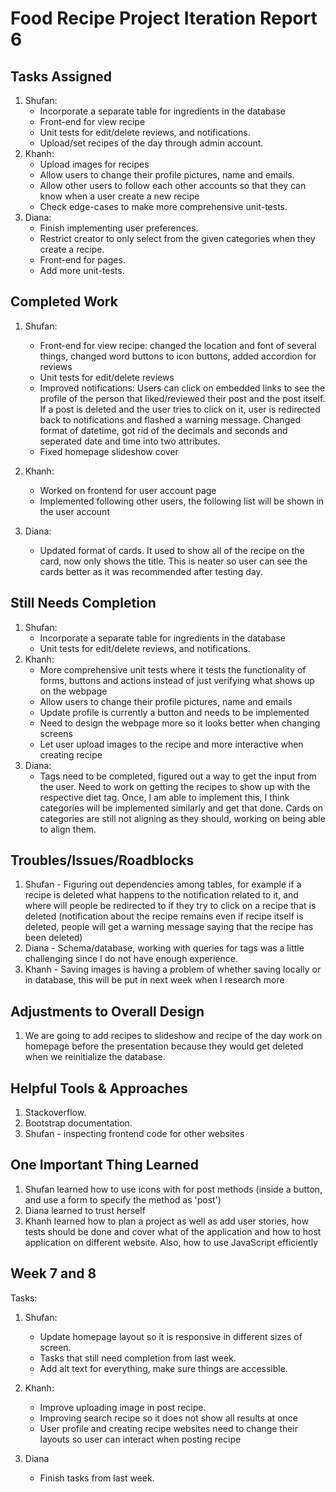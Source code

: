 # Food Recipe Project Iteration Report 6

Tasks Assigned
----------------
1. Shufan:
   - Incorporate a separate table for ingredients in the database 
   - Front-end for view recipe
   - Unit tests for edit/delete reviews, and notifications.
   - Upload/set recipes of the day through admin account.
2. Khanh:
   - Upload images for recipes
   - Allow users to change their profile pictures, name and emails.
   - Allow other users to follow each other accounts so that they can know when a user create a new recipe
   - Check edge-cases to make more comprehensive unit-tests.
3. Diana:
   - Finish implementing user preferences.
   - Restrict creator to only select from the given categories when they create a recipe.
   - Front-end for pages.
   - Add more unit-tests.

Completed Work
----------------
1. Shufan:
   - Front-end for view recipe: changed the location and font of several things, changed word buttons to icon buttons, added accordion for reviews
   - Unit tests for edit/delete reviews
   - Improved notifications: Users can click on embedded links to see the profile of the person that liked/reviewed their post and the post itself. If a post is deleted and the user tries to click on it, user is redirected back to notifications and flashed a warning message. Changed format of datetime, got rid of the decimals and seconds and seperated date and time into two attributes.
   - Fixed homepage slideshow cover
2. Khanh:
   - Worked on frontend for user account page
   - Implemented following other users, the following list will be shown in the user account

3. Diana:  
   - Updated format of cards. It used to show all of the recipe on the card, now only shows the title. This is neater so user can see the cards better as it was recommended after testing day.

Still Needs Completion
----------------
1. Shufan:
   - Incorporate a separate table for ingredients in the database 
   - Unit tests for edit/delete reviews, and notifications.
2. Khanh:
   - More comprehensive unit tests where it tests the functionality of forms, buttons and actions instead of just verifying what shows up on the webpage
   - Allow users to change their profile pictures, name and emails
   - Update profile is currently a button and needs to be implemented
   - Need to design the webpage more so it looks better when changing screens
   - Let user upload images to the recipe and more interactive when creating recipe 
3. Diana: 
   - Tags need to be completed, figured out a way to get the input from the user. Need to work on getting the recipes to show up with the respective diet tag. Once, I am able to implement this, I think categories will be implemented similarly and get that done. Cards on categories are still not aligning as they should, working on being able to align them.

Troubles/Issues/Roadblocks
----------------
1. Shufan - Figuring out dependencies among tables, for example if a recipe is deleted what happens to the notification related to it, and where will people be redirected to if they try to click on a recipe that is deleted (notification about the recipe remains even if recipe itself is deleted, people will get a warning message saying that the recipe has been deleted)
2. Diana - Schema/database, working with queries for tags was a little challenging since I do not have enough experience.
3. Khanh - Saving images is having a problem of whether saving locally or in database, this will be put in next week when I research more


Adjustments to Overall Design
----------------
1. We are going to add recipes to slideshow and recipe of the day work on homepage before the presentation because they would get deleted when we reinitialize the database.


Helpful Tools & Approaches
----------------
1. Stackoverflow.
2. Bootstrap documentation.
3. Shufan - inspecting frontend code for other websites

One Important Thing Learned
----------------
1. Shufan learned how to use icons with for post methods (inside a button, and use a form to specify the method as 'post')
2. Diana learned to trust herself
3. Khanh learned how to plan a project as well as add user stories, how tests should be done and cover what of the application and how to host application on different website. Also, how to use JavaScript efficiently


Week 7 and 8
----------------
Tasks:
1. Shufan:
   - Update homepage layout so it is responsive in different sizes of screen.
   - Tasks that still need completion from last week.
   - Add alt text for everything, make sure things are accessible.

2. Khanh:
   - Improve uploading image in post recipe.
   - Improving search recipe so it does not show all results at once
   - User profile and creating recipe websites need to change their layouts so user can interact when posting recipe

3. Diana
   - Finish tasks from last week. 

